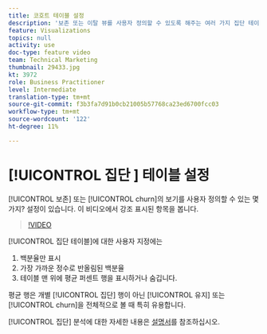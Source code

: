 ```yaml
---
title: 코호트 테이블 설정
description: '보존 또는 이탈 뷰를 사용자 정의할 수 있도록 해주는 여러 가지 집단 테이블 설정이 있습니다. 이 비디오에서 강조 표시된 항목을 봅니다. '
feature: Visualizations
topics: null
activity: use
doc-type: feature video
team: Technical Marketing
thumbnail: 29433.jpg
kt: 3972
role: Business Practitioner
level: Intermediate
translation-type: tm+mt
source-git-commit: f3b3fa7d91b0cb21005b57768ca23ed6700fcc03
workflow-type: tm+mt
source-wordcount: '122'
ht-degree: 11%

---
```



# [!UICONTROL 집단 ] 테이블 설정

[!UICONTROL 보존] 또는 [!UICONTROL churn]의 보기를 사용자 정의할 수 있는 몇 가지? 설정이 있습니다. 이 비디오에서 강조 표시된 항목을 봅니다.

>[!VIDEO](https://video.tv.adobe.com/v/29433/?quality=12)

[!UICONTROL 집단 테이블]에 대한 사용자 지정에는

1. 백분율만 표시
1. 가장 가까운 정수로 반올림된 백분율
1. 테이블 맨 위에 평균 퍼센트 행을 표시하거나 숨깁니다.

평균 행은 개별 [!UICONTROL 집단] 행이 아닌 [!UICONTROL 유지] 또는 [!UICONTROL churn]을 전체적으로 볼 때 특히 유용합니다.

[!UICONTROL 집단] 분석에 대한 자세한 내용은 [설명서](https://docs.adobe.com/help/ko-KR/analytics/analyze/analysis-workspace/visualizations/cohort-table/t-cohort.html)를 참조하십시오.
